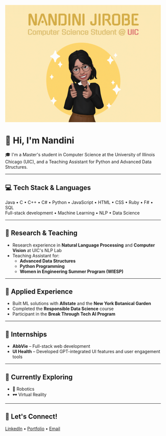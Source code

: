 ![github_banner](banner.gif)

# 👋 Hi, I'm Nandini

🎓 I'm a Master's student in Computer Science at the University of Illinois Chicago (UIC), and a Teaching Assistant for Python and Advanced Data Structures.

---

## 💻 Tech Stack & Languages
Java • C • C++ • C# • Python • JavaScript • HTML • CSS • Ruby • F# • SQL  
Full-stack development • Machine Learning • NLP • Data Science

---

## 🔬 Research & Teaching
- Research experience in **Natural Language Processing** and **Computer Vision** at UIC's NLP Lab
- Teaching Assistant for:
  - **Advanced Data Structures**
  - **Python Programming**
  - **Women in Engineering Summer Program (WIESP)**

---

## 🧠 Applied Experience
- Built ML solutions with **Allstate** and the **New York Botanical Garden**
- Completed the **Responsible Data Science** course  
- Participant in the **Break Through Tech AI Program**

---

## 💼 Internships
- **AbbVie** – Full-stack web development
- **UI Health** – Developed GPT-integrated UI features and user engagement tools

---

## 🌱 Currently Exploring
- 🤖 Robotics  
- 🕶️ Virtual Reality

---

## 🔗 Let's Connect!
[LinkedIn](https://linkedin.com/in/your-profile) • [Portfolio](https://your-portfolio.com) • [Email](mailto:your-email@domain.com)






<!---
- 🔭 I’m currently working on ...
- 🌱 I’m currently learning ...Machine Organization, Languages and Automata
 👯 I’m looking to collaborate on ...
- 🤔 I’m looking for help with ...
- 💬 Ask me about ...
- 📫 How to reach me: ...
- 😄 Pronouns: ...she/her
- ⚡ Fun fact: ... 
<!---

